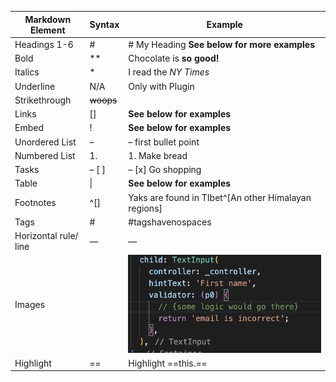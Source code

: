 |Markdown Element|Syntax|Example|
|---|---|---|
|Headings 1-6|#|# My Heading **See below for more examples**|
|Bold|**|Chocolate is **so good!**|
|Italics|*|I read the *NY Times*|
|Underline|N/A|Only with Plugin|
|Strikethrough|~~woops~~|
|Links|[]|**See below for examples**|
|Embed|!|**See below for examples**|
|Unordered List|–|– first bullet point|
|Numbered List|1.|1. Make bread|
|Tasks|– [ ]|– [x] Go shopping|
|Table|\||**See below for examples**|
|Footnotes|^[]|Yaks are found in TIbet^[An other Himalayan regions]|
|Tags|#|#tagshavenospaces|
|Horizontal rule/ line|—|—|
|Images|![]()|![Mountains and grass](/images/mountains-grass.png)|
|Highlight|==|Highlight ==this.==|
